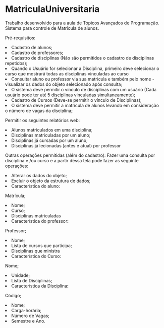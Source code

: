 # MatriculaUniversitaria
Trabalho desenvolvido para a aula de Tópicos Avançados de Programação. Sistema para controle de Matrícula de alunos.

Pré-requisitos:

<li> Cadastro de alunos;
<li> Cadastro de professores;
<li> Cadastro de disciplinas (Não são permitidos o cadastro de disciplinas repetidos);
<li> Quando o Usuário for selecionar a Disciplina, primeiro deve selecionar o curso que mostrará todas as disciplinas vinculadas ao curso
<li> Consultar aluno ou professor via sua matrícula e também pelo nome - visualizar os dados do objeto selecionado após consulta;
<li> O sistema deve permitir o vínculo de disciplinas com um usuário (Cada usuário pode ter até 5 disciplinas vinculadas simultaneamente);
<li> Cadastro de Cursos (Deve-se permitir o vínculo de Disciplinas);
<li> O sistema deve permitir a matrícula de alunos levando em consideração o número de vagas da disciplina;

Permitir os seguintes relatórios web:
<li> Alunos matriculados em uma disciplina;
<li> Disciplinas matriculadas por um aluno;
<li> Disciplinas já cursadas por um aluno;
<li> Disciplinas já lecionadas (antes e atual) por professor

Outras operações permitidas (além do cadastro): Fazer uma consulta por disciplina e /ou curso e a partir dessa tela pode fazer as seguinte operações:
<li> Alterar os dados do objeto;
<li> Excluir o objeto da estrutura de dados;
<li> Característica do aluno:

Matrícula;
<li> Nome;
<li> Curso;
<li> Disciplinas matriculadas
<li> Característica do professor:

Professor;
<li> Nome;
<li> Lista de cursos que participa;
<li> Disciplinas que ministra
<li> Característica do Curso:

Nome;
<li> Unidade;
<li> Lista de Disciplinas;
<li> Característica da Disciplina:

Código;
<li> Nome;
<li> Carga-horária;
<li> Número de Vagas;
<li> Semestre e Ano.
